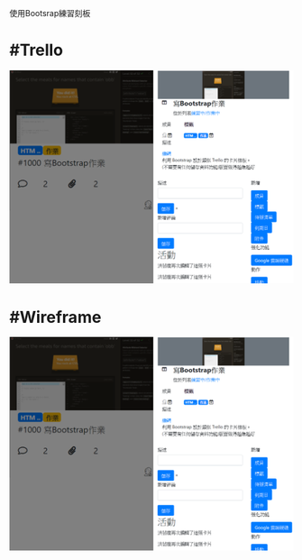 
使用Bootsrap練習刻板

# **\#Trello**
![screen shot](https://raw.githubusercontent.com/hungyunhsuan/Bootstrap/master/image/trelloimage.PNG)

# **\#Wireframe**
![screen shot](https://raw.githubusercontent.com/hungyunhsuan/Bootstrap/master/image/trelloimage.PNG)



